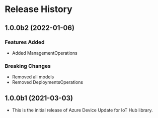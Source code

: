 # Release History

## 1.0.0b2 (2022-01-06)

### Features Added
    
  - Added ManagementOperations

### Breaking Changes

  - Removed all models
  - Removed DeploymentsOperations

## 1.0.0b1 (2021-03-03)
* This is the initial release of Azure Device Update for IoT Hub library. 
